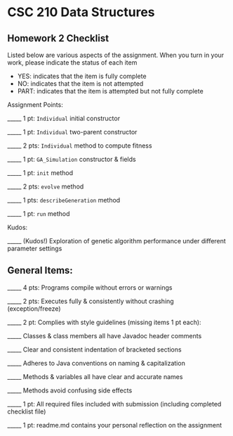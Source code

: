 # CSC 210 Data Structures
## Homework 2 Checklist

Listed below are various aspects of the assignment.  When you turn in
your work, please indicate the status of each item

- YES: indicates that the item is fully complete
- NO: indicates that the item is not attempted
- PART: indicates that the item is attempted but not fully complete


Assignment Points:

_____ 1 pt: `Individual` initial constructor

_____ 1 pt: `Individual` two-parent constructor

_____ 2 pts: `Individual` method to compute fitness

_____ 1 pt: `GA_Simulation` constructor & fields

_____ 1 pt: `init` method

_____ 2 pts: `evolve` method

_____ 1 pts: `describeGeneration` method

_____ 1 pt: `run` method


Kudos:

_____ (Kudos!) Exploration of genetic algorithm performance under different parameter settings


## General Items:

_____ 4 pts: Programs compile without errors or warnings

_____ 2 pts: Executes fully & consistently without crashing (exception/freeze)

_____ 2 pt: Complies with style guidelines (missing items 1 pt each):

  _____ Classes & class members all have Javadoc header comments

  _____ Clear and consistent indentation of bracketed sections

  _____ Adheres to Java conventions on naming & capitalization

  _____ Methods & variables all have clear and accurate names

  _____ Methods avoid confusing side effects

_____ 1 pt: All required files included with submission (including completed checklist file)

_____ 1 pt: readme.md contains your personal reflection on the assignment

